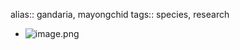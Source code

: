 alias:: gandaria, mayongchid
tags:: species, research

- ![image.png](https://peach-geographical-bat-397.mypinata.cloud/ipfs/Qmbp5eUHmEPASekRQ3BT5pPRW9JYLZCKiUNUXthGXu2QoH)